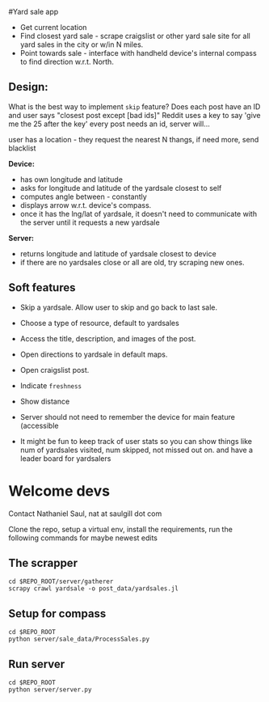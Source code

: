 #Yard sale app

- Get current location
- Find closest yard sale - scrape craigslist or other yard sale site for all yard sales 
in the city or w/in N miles.
- Point towards sale - interface with handheld device's internal compass to find 
direction w.r.t. North. 

## Design:
What is the best way to implement `skip` feature? 
Does each post have an ID and user says "closest post except [bad ids]"
Reddit uses a key to say 'give me the 25 after the key'
every post needs an id, server will...

user has a location - 
they request the nearest N thangs, 
if need more, send blacklist

**Device:**
* has own longitude and latitude
* asks for longitude and latitude of the yardsale closest to self
* computes angle between - constantly
* displays arrow w.r.t. device's compass.
* once it has the lng/lat of yardsale, it doesn't need to communicate
with the server until it requests a new yardsale

**Server:**
* returns longitude and latitude of yardsale closest to device
* if there are no yardsales close or all are old, try scraping new ones.

## Soft features
* Skip a yardsale. Allow user to skip and go back to last sale.
* Choose a type of resource, default to yardsales
* Access the title, description, and images of the post. 
* Open directions to yardsale in default maps.
* Open craigslist post.
* Indicate `freshness`
* Show distance

* Server should not need to remember the device for main feature
	(accessible 
* It might be fun to keep track of user stats so you can show things like
num of yardsales visited, num skipped, not missed out on. and have a leader 
board for yardsalers


# Welcome devs

Contact Nathaniel Saul, nat at saulgill dot com

Clone the repo, setup a virtual env, install the requirements, run the following commands 
for maybe newest edits

## The scrapper

```
cd $REPO_ROOT/server/gatherer
scrapy crawl yardsale -o post_data/yardsales.jl
```

## Setup for compass

```
cd $REPO_ROOT
python server/sale_data/ProcessSales.py
```

## Run server
```
cd $REPO_ROOT
python server/server.py
```


